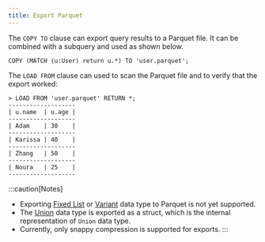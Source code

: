 ```yaml
---
title: Export Parquet
---
```


The `COPY TO` clause can export query results to a Parquet file. It can be combined with a subquery
and used as shown below.

```cypher
COPY (MATCH (u:User) return u.*) TO 'user.parquet';
```

The `LOAD FROM` clause can used to scan the Parquet file and to verify that the export worked:

```cypher
> LOAD FROM 'user.parquet' RETURN *;
-------------------
| u.name  | u.age |
-------------------
| Adam    | 30    |
-------------------
| Karissa | 40    |
-------------------
| Zhang   | 50    |
-------------------
| Noura   | 25    |
-------------------
```

:::caution[Notes]
- Exporting [Fixed List](../cypher/data-types#list) or [Variant](../../cypher/data-types/variant) data type to Parquet is not yet supported.
- The [Union](../../cypher/data-types/union) data type is exported as a struct, which is the internal representation of `Union` data type.
- Currently, only snappy compression is supported for exports.
:::

